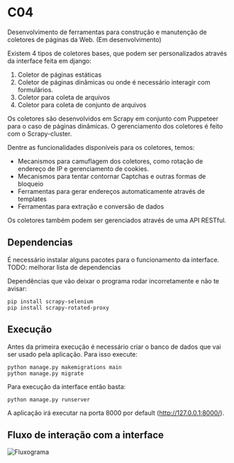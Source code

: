 # C04

Desenvolvimento de ferramentas para construção e manutenção de coletores de páginas da Web. (Em desenvolvimento)

Existem 4 tipos de coletores bases, que podem ser personalizados através da interface feita em django:
1. Coletor de páginas estáticas
2. Coletor de páginas dinâmicas ou onde é necessário interagir com formulários.
3. Coletor para coleta de arquivos
4. Coletor para coleta de conjunto de arquivos

Os coletores são desenvolvidos em Scrapy em conjunto com Puppeteer para o caso de páginas dinâmicas. O gerenciamento dos coletores é feito com o Scrapy-cluster.

Dentre as funcionalidades disponíveis para os coletores, temos:
- Mecanismos para camuflagem dos coletores, como rotação de endereço de IP e gerenciamento de cookies.
- Mecanismos para tentar contornar Captchas e outras formas de bloqueio
- Ferramentas para gerar endereços automaticamente através de templates
- Ferramentas para extração e conversão de dados

Os coletores também podem ser gerenciados através de uma API RESTful.

## Dependencias

É necessário instalar alguns pacotes para o funcionamento da interface. TODO: melhorar lista de dependencias

Dependências que vão deixar o programa rodar incorretamente e não te avisar:

```
pip install scrapy-selenium
pip install scrapy-rotated-proxy
```

## Execução
Antes da primeira execução é necessário criar o banco de dados que vai ser usado pela aplicação. Para isso execute:

```
python manage.py makemigrations main
python manage.py migrate
```

Para execução da interface então basta:

```
python manage.py runserver
```

A aplicação irá executar na porta 8000 por default (http://127.0.0.1:8000/).

## Fluxo de interação com a interface
![Fluxograma](fluxo_interface_coletor_20200625.png)
